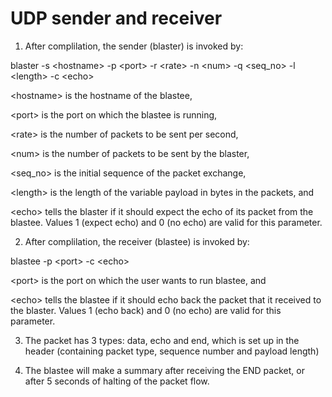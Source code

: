 # UDP sender and receiver

1. After complilation, the sender (blaster) is invoked by:

  blaster -s \<hostname\> -p \<port\> -r \<rate\> -n \<num\> -q \<seq_no\> -l \<length\> -c \<echo\>
  
\<hostname\> is the hostname of the blastee,

\<port\> is the port on which the blastee is running,

\<rate\> is the number of packets to be sent per second,

\<num\> is the number of packets to be sent by the blaster,

\<seq_no\> is the initial sequence of the packet exchange,

\<length\> is the length of the variable payload in bytes in the packets, and

\<echo\> tells the blaster if it should expect the echo of its packet from the blastee. Values 1 (expect echo) and 0 (no echo) are valid for this parameter. 

2. After complilation, the receiver (blastee) is invoked by:

  blastee -p \<port\> -c \<echo\>
  
\<port\> is the port on which the user wants to run blastee, and

\<echo\> tells the blastee if it should echo back the packet that it received to the blaster. Values 1 (echo back) and 0 (no echo) are valid for this parameter.

3. The packet has 3 types: data, echo and end, which is set up in the header (containing packet type, sequence number and payload length)

4. The blastee will make a summary after receiving the END packet, or after 5 seconds of halting of the packet flow.
